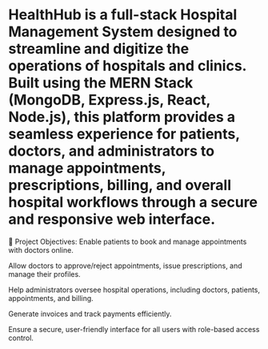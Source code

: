# HealthHub is a full-stack Hospital Management System designed to streamline and digitize the operations of hospitals and clinics. Built using the MERN Stack (MongoDB, Express.js, React, Node.js), this platform provides a seamless experience for patients, doctors, and administrators to manage appointments, prescriptions, billing, and overall hospital workflows through a secure and responsive web interface.

🎯 Project Objectives:
Enable patients to book and manage appointments with doctors online.

Allow doctors to approve/reject appointments, issue prescriptions, and manage their profiles.

Help administrators oversee hospital operations, including doctors, patients, appointments, and billing.

Generate invoices and track payments efficiently.

Ensure a secure, user-friendly interface for all users with role-based access control.

